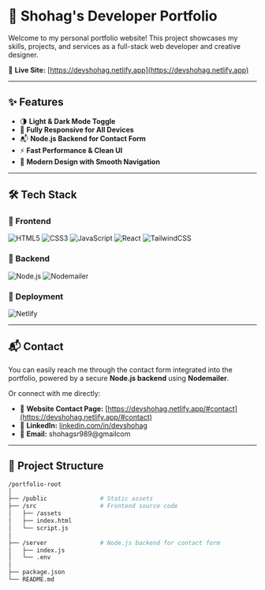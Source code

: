 # 💼 Shohag's Developer Portfolio

Welcome to my personal portfolio website! This project showcases my skills, projects, and services as a full-stack web developer and creative designer.

🔗 **Live Site:** [https://devshohag.netlify.app](https://devshohag.netlify.app)

---

## ✨ Features

- 🌗 **Light & Dark Mode Toggle**
- 📱 **Fully Responsive for All Devices**
- 📬 **Node.js Backend for Contact Form**
- ⚡ **Fast Performance & Clean UI**
- 🎯 **Modern Design with Smooth Navigation**

---

## 🛠️ Tech Stack

### 🔹 Frontend

![HTML5](https://img.shields.io/badge/-HTML5-E34F26?style=for-the-badge&logo=html5&logoColor=fff)
![CSS3](https://img.shields.io/badge/-CSS3-1572B6?style=for-the-badge&logo=css3)
![JavaScript](https://img.shields.io/badge/-JavaScript-F7DF1E?style=for-the-badge&logo=javascript&logoColor=000)
![React](https://img.shields.io/badge/-React-61DAFB?style=for-the-badge&logo=react&logoColor=000)
![TailwindCSS](https://img.shields.io/badge/-Tailwind%20CSS-38B2AC?style=for-the-badge&logo=tailwind-css&logoColor=fff)

### 🔹 Backend

![Node.js](https://img.shields.io/badge/-Node.js-339933?style=for-the-badge&logo=node.js&logoColor=fff)
![Nodemailer](https://img.shields.io/badge/-Nodemailer-yellowgreen?style=for-the-badge)

### 🔹 Deployment

![Netlify](https://img.shields.io/badge/-Netlify-00C7B7?style=for-the-badge&logo=netlify&logoColor=fff)

---

## 📬 Contact

You can easily reach me through the contact form integrated into the portfolio, powered by a secure **Node.js backend** using **Nodemailer**.

Or connect with me directly:

- 🔗 **Website Contact Page:** [https://devshohag.netlify.app/#contact](https://devshohag.netlify.app/#contact)
- 💼 **LinkedIn:** [linkedin.com/in/devshohag](https://linkedin.com/in/devshohag)
- 📧 **Email:** shohagsr989@gmailcom
---

## 📁 Project Structure

```bash
/portfolio-root
│
├── /public               # Static assets
├── /src                  # Frontend source code
│   ├── /assets
│   ├── index.html
│   └── script.js
│
├── /server               # Node.js backend for contact form
│   ├── index.js
│   └── .env
│
├── package.json
└── README.md
